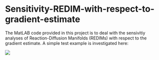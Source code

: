 # Sensitivity-REDIM-with-respect-to-gradient-estimate

The MatLAB code provided in this project is to deal with the sensivitiy analyses of Reaction-Diffusion Manifolds (REDIMs) with respect to the gradient estimate. 
A simple test example is investigated here:

<img src="https://render.githubusercontent.com/render/math?math=\frac{\partial\psi_1}{\partial t} =- k_1 \psi_1  %2B d \frac{\partial^2\psi_1}{\partial x^2}">


